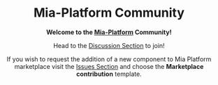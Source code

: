 <div align="center">

# Mia-Platform Community </h1>

**Welcome to the [Mia-Platform][mia-website] Community!**

Head to the [Discussion Section][mia-community] to join!

If you wish to request the addition of a new component to Mia Platform marketplace visit the [Issues Section][mia-issues] and choose the **Marketplace contribution** template.

</div>

[mia-website]: https://mia-platform.eu
[mia-community]: https://github.com/mia-platform/community/discussions
[mia-issues]: https://github.com/mia-platform/community/issues/new
